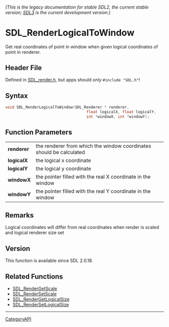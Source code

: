 ###### (This is the legacy documentation for stable SDL2, the current stable version; [SDL3](https://wiki.libsdl.org/SDL3/) is the current development version.)
# SDL_RenderLogicalToWindow

Get real coordinates of point in window when given logical coordinates of point in renderer.

## Header File

Defined in [SDL_render.h](https://github.com/libsdl-org/SDL/blob/SDL2/include/SDL_render.h), but apps should _only_ `#include "SDL.h"`!

## Syntax

```c
void SDL_RenderLogicalToWindow(SDL_Renderer * renderer, 
                                    float logicalX, float logicalY,
                                    int *windowX, int *windowY);

```

## Function Parameters

|                  |                                                                     |
| ---------------- | ------------------------------------------------------------------- |
| **renderer**     | the renderer from which the window coordinates should be calculated |
| **logicalX**     | the logical x coordinate                                            |
| **logicalY**     | the logical y coordinate                                            |
| **windowX**      | the pointer filled with the real X coordinate in the window         |
| **windowY**      | the pointer filled with the real Y coordinate in the window         |

## Remarks

Logical coordinates will differ from real coordinates when render is scaled
and logical renderer size set

## Version

This function is available since SDL 2.0.18.

## Related Functions

* [SDL_RenderGetScale](SDL_RenderGetScale)
* [SDL_RenderSetScale](SDL_RenderSetScale)
* [SDL_RenderGetLogicalSize](SDL_RenderGetLogicalSize)
* [SDL_RenderSetLogicalSize](SDL_RenderSetLogicalSize)

----
[CategoryAPI](CategoryAPI)

